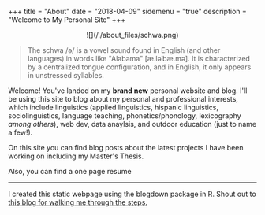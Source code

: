 +++
title = "About"
date = "2018-04-09"
sidemenu = "true"
description = "Welcome to My Personal Site"
+++

<center>
![](/./about_files/schwa.png)
</center>

> The schwa /ə/ is a vowel sound found in English (and other languages) in words like "Alabama" [æ.ləˈbæ.mə]. It is characterized by a centralized tongue configuration, and in English, it only appears in unstressed syllables.

Welcome! You've landed on my **brand new** personal website and blog. I'll be using this site to blog about my personal and professional interests, which include linguistics (applied linguistics, hispanic linguistics, sociolinguistics, language teaching, phonetics/phonology, lexicography *among others*), web dev, data anaylsis, and outdoor education (just to name a few!).

On this site you can find blog posts about the latest projects I have been working on including my Master's Thesis.

Also, you can find a one page resume

---

I created this static webpage using the blogdown package in R. Shout out to <a href="https://notes.peter-baumgartner.net/tutorial/blogdown-tutorial-part-1/" target=blank>this blog for walking me through the steps.